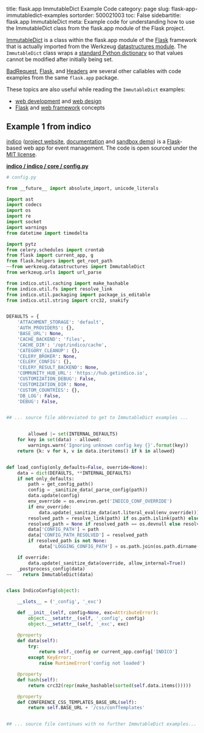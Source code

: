 title: flask.app ImmutableDict Example Code
category: page
slug: flask-app-immutabledict-examples
sortorder: 500021003
toc: False
sidebartitle: flask.app ImmutableDict
meta: Example code for understanding how to use the ImmutableDict class from the flask.app module of the Flask project.


[ImmutableDict](https://github.com/pallets/flask/blob/master/src/flask/app.py)
is a class within the flask.app module of the [Flask](/flask.html)
framework that is actually imported from the Werkzeug
[datastructures module](https://github.com/pallets/werkzeug/blob/master/src/werkzeug/datastructures.py).
The `ImmutableDict` class wraps a
[standard Python dictionary](https://docs.python.org/3/tutorial/datastructures.html#dictionaries)
so that values cannot be modified after initially being set.

<a href="/flask-app-badrequest-examples.html">BadRequest</a>,
<a href="/flask-app-flask-examples.html">Flask</a>,
and <a href="/flask-app-headers-examples.html">Headers</a>
are several other callables with code examples from the same `flask.app` package.

These topics are also useful while reading the `ImmutableDict` examples:

* [web development](/web-development.html) and [web design](/web-design.html)
* [Flask](/flask.html) and [web framework](/web-frameworks.html) concepts


## Example 1 from indico
[indico](https://github.com/indico/indico)
([project website](https://getindico.io/),
[documentation](https://docs.getindico.io/en/stable/installation/)
and [sandbox demo](https://sandbox.getindico.io/))
is a [Flask](/flask.html)-based web app for event management.
The code is open sourced under the
[MIT license](https://github.com/indico/indico/blob/master/LICENSE).

[**indico / indico / core / config.py**](https://github.com/indico/indico/blob/master/indico/core/config.py)

```python
# config.py

from __future__ import absolute_import, unicode_literals

import ast
import codecs
import os
import re
import socket
import warnings
from datetime import timedelta

import pytz
from celery.schedules import crontab
from flask import current_app, g
from flask.helpers import get_root_path
~~from werkzeug.datastructures import ImmutableDict
from werkzeug.urls import url_parse

from indico.util.caching import make_hashable
from indico.util.fs import resolve_link
from indico.util.packaging import package_is_editable
from indico.util.string import crc32, snakify


DEFAULTS = {
    'ATTACHMENT_STORAGE': 'default',
    'AUTH_PROVIDERS': {},
    'BASE_URL': None,
    'CACHE_BACKEND': 'files',
    'CACHE_DIR': '/opt/indico/cache',
    'CATEGORY_CLEANUP': {},
    'CELERY_BROKER': None,
    'CELERY_CONFIG': {},
    'CELERY_RESULT_BACKEND': None,
    'COMMUNITY_HUB_URL': 'https://hub.getindico.io',
    'CUSTOMIZATION_DEBUG': False,
    'CUSTOMIZATION_DIR': None,
    'CUSTOM_COUNTRIES': {},
    'DB_LOG': False,
    'DEBUG': False,


## ... source file abbreviated to get to ImmutableDict examples ...


        allowed |= set(INTERNAL_DEFAULTS)
    for key in set(data) - allowed:
        warnings.warn('Ignoring unknown config key {}'.format(key))
    return {k: v for k, v in data.iteritems() if k in allowed}


def load_config(only_defaults=False, override=None):
    data = dict(DEFAULTS, **INTERNAL_DEFAULTS)
    if not only_defaults:
        path = get_config_path()
        config = _sanitize_data(_parse_config(path))
        data.update(config)
        env_override = os.environ.get('INDICO_CONF_OVERRIDE')
        if env_override:
            data.update(_sanitize_data(ast.literal_eval(env_override)))
        resolved_path = resolve_link(path) if os.path.islink(path) else path
        resolved_path = None if resolved_path == os.devnull else resolved_path
        data['CONFIG_PATH'] = path
        data['CONFIG_PATH_RESOLVED'] = resolved_path
        if resolved_path is not None:
            data['LOGGING_CONFIG_PATH'] = os.path.join(os.path.dirname(resolved_path), data['LOGGING_CONFIG_FILE'])

    if override:
        data.update(_sanitize_data(override, allow_internal=True))
    _postprocess_config(data)
~~    return ImmutableDict(data)


class IndicoConfig(object):

    __slots__ = ('_config', '_exc')

    def __init__(self, config=None, exc=AttributeError):
        object.__setattr__(self, '_config', config)
        object.__setattr__(self, '_exc', exc)

    @property
    def data(self):
        try:
            return self._config or current_app.config['INDICO']
        except KeyError:
            raise RuntimeError('config not loaded')

    @property
    def hash(self):
        return crc32(repr(make_hashable(sorted(self.data.items()))))

    @property
    def CONFERENCE_CSS_TEMPLATES_BASE_URL(self):
        return self.BASE_URL + '/css/confTemplates'


## ... source file continues with no further ImmutableDict examples...

```

